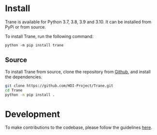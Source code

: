 # Install

Trane is available for Python 3.7, 3.8, 3.9 and 3.10. It can be installed from PyPi or from source.

To install Trane, run the following command:

```shell
python -m pip install trane
```

## Source

To install Trane from source, clone the repository from [Github](https://github.com/HDI-Project/Trane), and install the dependencies.

```bash
git clone https://github.com/HDI-Project/Trane.git
cd Trane
python -m pip install .
```

# Development

To make contributions to the codebase, please follow the guidelines [here](https://github.com/HDI-Project/Trane/blob/main/contributing.md).
